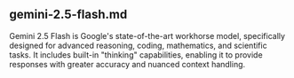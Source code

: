 ## gemini-2.5-flash.md

Gemini 2.5 Flash is Google's state-of-the-art workhorse model, specifically designed for advanced reasoning, coding, mathematics, and scientific tasks. It includes built-in "thinking" capabilities, enabling it to provide responses with greater accuracy and nuanced context handling.